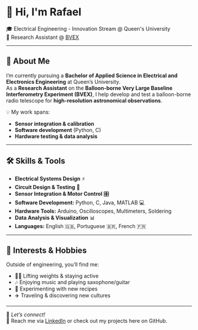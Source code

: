 # 👋 Hi, I'm Rafael

🎓 Electrical Engineering - Innovation Stream @ Queen's University  
🔭 Research Assistant @ [BVEX](https://www.queensu.ca/physics/fissel/research)  

---

## 🚀 About Me

I’m currently pursuing a **Bachelor of Applied Science in Electrical and Electronics Engineering** at Queen’s University.  
As a **Research Assistant** on the **Balloon-borne Very Large Baseline Interferometry Experiment (BVEX)**, I help develop and test a balloon-borne radio telescope for **high-resolution astronomical observations**.  

💡 My work spans:
- **Sensor integration & calibration**  
- **Software development** (Python, C)  
- **Hardware testing & data analysis**  

---

## 🛠 Skills & Tools

- **Electrical Systems Design** ⚡  
- **Circuit Design & Testing** 🔌  
- **Sensor Integration & Motor Control** 🎛  
- **Software Development:** Python, C, Java, MATLAB 💻  
- **Hardware Tools:** Arduino, Oscilloscopes, Multimeters, Soldering  
- **Data Analysis & Visualization** 📊  
- **Languages:** English 🇬🇧, Portuguese 🇧🇷, French 🇫🇷  

---

## 🎯 Interests & Hobbies

Outside of engineering, you’ll find me: 
- 🏋️‍♂️ Lifting weights & staying active  
- 🎶 Enjoying music and playing saxophone/guitar  
- 🍳 Experimenting with new recipes  
- ✈️ Traveling & discovering new cultures  

---

💬 *Let’s connect!*  
📧 Reach me via [LinkedIn](https://www.linkedin.com/in/rafaelcosta05/) or check out my projects here on GitHub.
